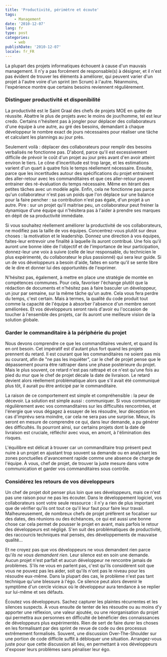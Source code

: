 ```yaml
---
title: 'Productivité, périmètre et écoute'
tags:
    - Management
date: '2010-12-07'
lang: fr
type: post
categories:
    - web
publishDate: '2010-12-07'
locale: fr_FR
---
```


La plupart des projets informatiques échouent à cause d'un mauvais management. Il n'y a pas forcément de responsable(s) à désigner, et il n'est pas évident de trouver les éléments à améliorer, qui peuvent varier d'un projet à l'autre voire d'un sprint (en Scrum) à l'autre. Néanmoins, l'expérience montre que certains besoins reviennent régulièrement.

<!-- more -->

### Distinguer productivité et disponibilité

La productivité est le Saint Graal des chefs de projets MOE en quête de réussite. Abattre le plus de projets avec le moins de jour/homme, tel est leur credo. Certains n'hésitent pas à jongler pour déplacer des collaborateurs d'une équipe à une autre, au gré des besoins, demandant à chaque développeur le nombre exact de jours nécessaires pour réaliser une tâche et calculant les plannings au jour près.

Seulement voilà&nbsp;: déplacer des collaborateurs pour remplir des besoins verbalisés ne fonctionne pas. D'abord, parce qu'il est excessivement difficile de prévoir le coût d'un projet au jour près avant d'en avoir atteint environ le tiers. Le cône d'incertitude est trop large, et les estimations varient d'un quart à quatre fois le temps réellement nécessaire. Ensuite, parce que les incertitudes autour des spécifications du projet entrainent des aller-retour avec les commanditaires et que ces aller-retour peuvent entrainer des ré-évaluation du temps nécessaire. Même en itérant des petites tâches avec un modèle agile. Enfin, cela ne fonctionne pas parce qu'un collaborateur n'est pas un poids que l'on déplace sur une balance pour la faire pencher&nbsp;: sa contribution n'est pas égale, d'un projet à un autre. Pire&nbsp;: sur un projet qu'il maitrise peu, un collaborateur peut freiner la dynamique d'une équipe qui n'hésitera pas à l'aider à prendre ses marques en dépit de sa productivité immédiate.

Si vous souhaitez réellement améliorer la productivité de vos collaborateurs, ne modifiez pas la taille de vos équipes. Concentrez-vous plutôt sur deux choses&nbsp;: la motivation et le <span lang="en">leadership</span>. Donnez une direction à vos équipes, faites-leur entrevoir une finalité à laquelle ils auront contribué. Une fois qu'il auront une bonne idée de l'objectif et de l'importance de leur participation, donnez-leur une voix à suivre (celle de leur responsable, du technicien le plus expérimenté, du collaborateur le plus passionné) qui sera leur guide. Si un de vos développeurs a besoin d'aide, faites en sorte qu'il se sente libre de le dire et donner lui des opportunités de l'exprimer.

N'hésitez pas, également, à mettre en place une stratégie de montée en compétences communes. Pour cela, favoriser l'échange plutôt que la rédaction de documents et n'hésitez pas à faire basculer un développeur, un jour par semaine, sur la même tâche qu'un autre. Cela vous fera perdre du temps, c'est certain. Mais à termes, la qualité du code produit tout comme la capacité de l'équipe à absorber l'absence d'un membre seront améliorées. Et vos développeurs seront ravis d'avoir eu l'occasion de toucher à l'ensemble des projets, car ils auront une meilleure vision de la solution globale.

### Garder le commanditaire à la périphérie du projet

Nous devons comprendre ce que les commanditaires veulent, et quand ils en ont besoin. Cet impératif est d'autant plus fort quand les projets prennent du retard. Il est courant que les commanditaires ne soient pas mis au courant, afin de "ne pas les inquiéter", car le chef de projet pense que le dépassement pourra être rattraper dans une phase postérieure du projet. Mais le plus souvent, ce retard n'est pas rattrapé et ce n'est qu'une fois au pied du mur que le chef de projet décale la date de livraison. Le retard devient alors réellement problématique alors que s'il avait été communiqué plus tôt, il aurait pu être anticipé par le commanditaire.

La raison de ce comportement est simple et compréhensible&nbsp;: la peur de décevoir. La solution est simple aussi&nbsp;: communiquer. Si vous communiquer régulièrement avec vos commanditaires sur les difficultés rencontrées, et l'énergie que vous dégagez à essayer de les résoudre, leur déception en cas d'imprévu sera moindre, car cela ne sera pas une surprise. Mieux, ils seront en mesure de comprendre ce qui, dans leur demande, a pu générer des difficultés. Ils pourront ainsi, sur certains projets dont la date de livraison est cruciale, réfléchir avec vous, en amont, à l'élimination des risques.

L'équilibre est délicat à trouver car un commanditaire trop présent peut nuire à un projet en ajustant trop souvent sa demande ou en analysant les zones ponctuelles d'avancement rapide comme une absence de charge de l'équipe. À vous, chef de projet, de trouver la juste mesure dans votre communication et garder vos commanditaires sous contrôle.

### Considérez les retours de vos développeurs

Un chef de projet doit penser plus loin que ses développeurs, mais ce n'est pas une raison pour ne pas les écouter. Dans le développement logiciel, vos collaborateurs sont votre seule ressource&nbsp;: il n'y a rien de plus important que de vérifier qu'ils ont tout ce qu'il leur faut pour faire leur travail. Malheureusement, de nombreux chefs de projet préfèrent se focaliser sur des dates, des réunions ou des échéances, ce qui est aussi une bonne chose car cela permet de pousser le projet en avant, mais parfois le retour des développeurs est négligé. S'en suit des problématiques de productivité, des raccourcis techniques mal pensés, des développements de mauvaise qualité…

Et ne croyez pas que vos développeurs ne vous demandent rien parce qu'_ils ne vous demandent rien_. Leur silence est en soin une demande. Aucun projet n'est parfait et aucun développeur ne rencontre jamais de problèmes. S'ils ne vous en parlent pas, c'est qu'ils considèrent soit que vous ne pouvez pas les aider, soit qu'ils n'ont pas le niveau pour les résoudre eux-même. Dans la plupart des cas, le problème n'est pas tant technique qu'une blessure à l'égo. Ce silence peut alors devenir le symptôme d'un cercle vicieux où le développeur aura tendance à se replier sur lui-même et ses défauts.

Écoutez vos développeurs. Sachez capturer les plaintes récurrentes et les silences suspects. À vous ensuite de tenter de les résoudre ou au moins d'y apporter une réflexion, une valeur ajoutée, ou une réorganisation du projet qui permettra aux personnes en difficulté de bénéficier des connaissances de développeurs plus expérimentés. Rien de sert de faire durer les choses en les formalisant par des sprint de revue de code ou des processus extrêmement formalisés. Souvent, une discussion <span lang="en">Over-The-Shoulder</span> sur une portion de code difficile suffit à débloquer une situation. Arrangez-vous juste pour que cette discussion ait lieu, en permettant à vos développeurs d'exposer leurs problèmes sans pénaliser leur égo.
